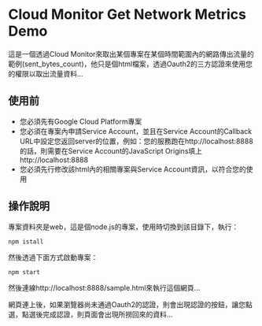 # Cloud Monitor Get Network Metrics Demo

這是一個透過Cloud Monitor來取出某個專案在某個時間範圍內的網路傳出流量的範例(sent_bytes_count)，他只是個html檔案，透過Oauth2的三方認證來使用您的權限以取出流量資料...

## 使用前

* 您必須先有Google Cloud Platform專案
* 您必須在專案內申請Service Account，並且在Service Account的Callback URL中設定您返回server的位置，例如：您的服務跑在http://localhost:8888的話，則需要在Service Account的JavaScript Origins填上http://localhost:8888
* 您必須先行修改該html內的相關專案與Service Account資訊，以符合您的使用

## 操作說明

專案資料夾是web，這是個node.js的專案，使用時切換到該目錄下，執行：

```
npm istall
```

然後透過下面方式啟動專案：

```
npm start
```

然後連線http://localhost:8888/sample.html來執行這個網頁...

網頁連上後，如果瀏覽器尚未通過Oauth2的認證，則會出現認證的按鈕，讓您點選，點選後完成認證，則頁面會出現所撈回來的資料...
